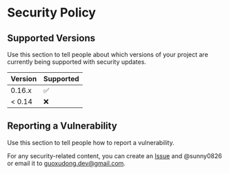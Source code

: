 # Security Policy

## Supported Versions

Use this section to tell people about which versions of your project are
currently being supported with security updates.

| Version | Supported          |
| ------- | ------------------ |
| 0.16.x   | :white_check_mark: |
| < 0.14   | :x:                |


## Reporting a Vulnerability

Use this section to tell people how to report a vulnerability.

For any security-related content, you can create an [Issue](https://github.com/sunny0826/kubecm/issues/new/choose) and @sunny0826 or email it to guoxudong.dev@gmail.com.
